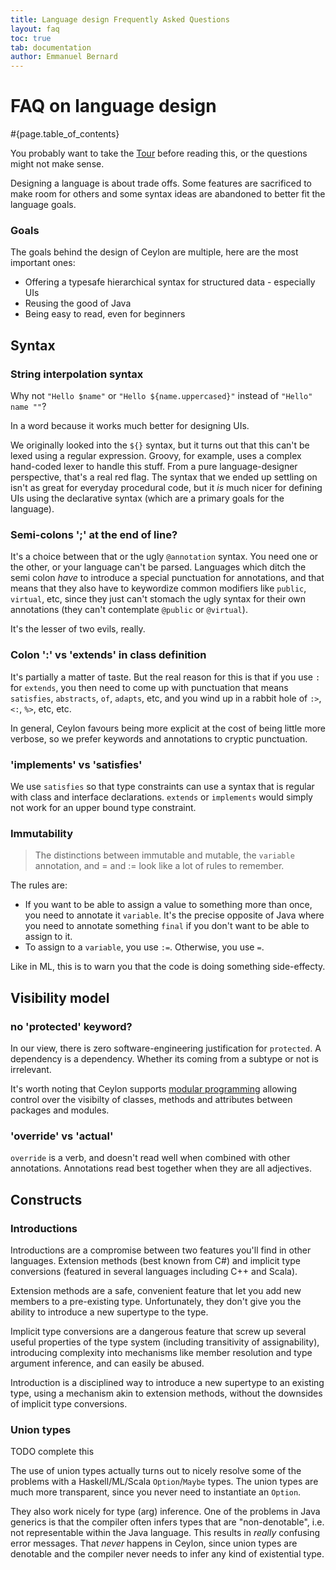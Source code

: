 ```yaml
---
title: Language design Frequently Asked Questions 
layout: faq
toc: true
tab: documentation
author: Emmanuel Bernard
---
```


# FAQ on language design

#{page.table_of_contents}

You probably want to take the [Tour](/documentation/tour) before reading this, 
or the questions might not make sense.

Designing a language is about trade offs. Some features are sacrificed to make 
room for others and some syntax ideas are abandoned to better fit the 
language goals.

### Goals

The goals behind the design of Ceylon are multiple, here are the most 
important ones:

* Offering a typesafe hierarchical syntax for structured data - especially UIs
* Reusing the good of Java
* Being easy to read, even for beginners

## Syntax

### String interpolation syntax

Why not `"Hello $name"` or `"Hello ${name.uppercased}"` instead of `"Hello" name ""`?

In a word because it works much better for designing UIs.

We originally looked into the `${}` syntax, but it turns out that this can't
be lexed using a regular expression. Groovy, for example, uses a
complex hand-coded lexer to handle this stuff. From a pure
language-designer perspective, that's a real red flag. 
The syntax that we ended up settling on isn't as great for everyday procedural
code, but it *is* much nicer for defining UIs using the declarative
syntax (which are a primary goals for the language).

### Semi-colons ';' at the end of line?

It's a choice between that or the ugly `@annotation` syntax. You
need one or the other, or your language can't be parsed. Languages
which ditch the semi colon *have* to introduce a special punctuation for
annotations, and that means that they also have to keywordize common
modifiers like `public`, `virtual`, etc, since they just can't
stomach the ugly syntax for their own annotations (they can't contemplate
`@public` or `@virtual`).

It's the lesser of two evils, really.

### Colon ':' vs 'extends' in class definition

It's partially a matter of taste.
But the real reason for this
is that if you use `:` for `extends`, you then need to come up with
punctuation that means `satisfies`, `abstracts`, `of`, `adapts`, etc, and
you wind up in a rabbit hole of `:>`, `<:`, `%>`, etc, etc.

In general, Ceylon favours being more explicit at the cost of being little more
verbose, so we prefer keywords and annotations to cryptic punctuation.

### 'implements' vs 'satisfies'

We use `satisfies` so that type constraints can use a syntax
that is regular with class and interface declarations. `extends`
or `implements` would simply not work for an upper bound type
constraint.

### Immutability

> The distinctions between immutable and mutable, the `variable` annotation, 
and = and := look like a lot of rules to remember.

The rules are:

* If you want to be able to assign a value to something more than once, you need 
  to annotate it `variable`. It's the precise opposite of Java where you need to 
  annotate something `final` if you don't want to be able to assign to it.
* To assign to a `variable`, you use `:=`. Otherwise, you use `=`.

Like in ML, this is to warn you that the code is doing something side-effecty.

## Visibility model

### no 'protected' keyword?

In our view, there is zero software-engineering justification for
`protected`. A dependency is a dependency. Whether its coming from
a subtype or not is irrelevant.

It's worth noting that Ceylon supports [modular programming](/documentation/tour/modules) allowing control 
over the visibilty of classes, methods and attributes between packages and 
modules.

### 'override' vs 'actual'

`override` is a verb, and doesn't read well when combined with other
annotations. Annotations read best together when they are all
adjectives.

## Constructs

### Introductions

Introductions are a compromise between two features you'll find in 
other languages. Extension methods (best known from C#) and implicit 
type conversions (featured in several languages including C++ and Scala).

Extension methods are a safe, convenient feature that let you add new 
members to a pre-existing type. Unfortunately, they don't give you the 
ability to introduce a new supertype to the type.

Implicit type conversions are a dangerous feature that screw up several 
useful properties of the type system (including transitivity of 
assignability), introducing complexity into mechanisms like member 
resolution and type argument inference, and can easily be abused.

Introduction is a disciplined way to introduce a new supertype to an 
existing type, using a mechanism akin to extension methods, without the 
downsides of implicit type conversions.

### Union types

TODO complete this

The use of union types actually turns out to nicely resolve
some of the problems with a Haskell/ML/Scala `Option`/`Maybe` types.
The union types are much more transparent, since you never need
to instantiate an `Option`.

They also work nicely for type (arg) inference. 
One of the problems in Java generics is that the compiler often
infers types that are "non-denotable", i.e. not representable within
the Java language. This results in *really* confusing error messages.
That *never* happens in Ceylon, since union types are denotable and
the compiler never needs to infer any kind of existential type.
